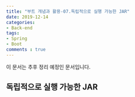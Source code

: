 ```yaml
---
title: "부트 개념과 활용-07.독립적으로 실행 가능한 JAR"
date: 2019-12-14
categories:
- Back-end
tags:
- Spring 
- Boot
comments : true
---
```


이 문서는 추후 정리 예정인 문서입니다.

## 독립적으로 실행 가능한 JAR
